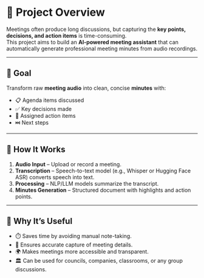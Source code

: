 # 📌 Project Overview

Meetings often produce long discussions, but capturing the **key points, decisions, and action items** is time-consuming.  
This project aims to build an **AI-powered meeting assistant** that can automatically generate professional meeting minutes from audio recordings.

---

## 🎯 Goal

Transform raw **meeting audio** into clean, concise **minutes** with:

- 📋 Agenda items discussed  
- ✅ Key decisions made  
- 📝 Assigned action items  
- ⏭️ Next steps  

---

## 🔧 How It Works

1. **Audio Input** – Upload or record a meeting.  
2. **Transcription** – Speech-to-text model (e.g., Whisper or Hugging Face ASR) converts speech into text.  
3. **Processing** – NLP/LLM models summarize the transcript.  
4. **Minutes Generation** – Structured document with highlights and action points.  

---

## 🚀 Why It’s Useful

- ⏱️ Saves time by avoiding manual note-taking.  
- 🎯 Ensures accurate capture of meeting details.  
- 🌍 Makes meetings more accessible and transparent.  
- 🏛️ Can be used for councils, companies, classrooms, or any group discussions.  
